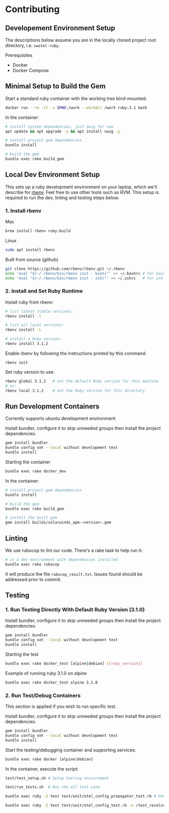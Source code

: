 # Contributing

## Developement Environment Setup

The descriptions below assume you are in the locally cloned project root directory, i.e. `swotel-ruby`.

Prerequisites
* Docker
* Docker Compose

## Minimal Setup to Build the Gem

Start a standard ruby container with the working tree bind-mounted:
```bash
docker run --rm -it -v $PWD:/work --workdir /work ruby:3.1 bash
```

In the container:
```bash
# install system dependencies, just swig for now
apt update && apt upgrade -y && apt install swig -y

# install project gem dependencies
bundle install

# build the gem
bundle exec rake build_gem
```

## Local Dev Environment Setup

This sets up a ruby development environment on your laptop, which we'll describe for [rbenv](https://github.com/rbenv/rbenv).  Feel free to use other tools such as RVM.  This setup is required to run the dev, linting and testing steps below.

### 1. Install rbenv

Mac
```bash
brew install rbenv ruby-build
```

Linux
```bash
sudo apt install rbenv
```

Built from source (github)
```bash
git clone https://github.com/rbenv/rbenv.git ~/.rbenv
echo 'eval "$(~/.rbenv/bin/rbenv init - bash)"' >> ~/.bashrc # for bash
echo 'eval "$(~/.rbenv/bin/rbenv init - zsh)"' >> ~/.zshrc   # for zsh
```

### 2. Install and Set Ruby Runtime

Install ruby from rbenv:
```bash
# list latest stable versions:
rbenv install -l

# list all local versions:
rbenv install -L

# install a Ruby version:
rbenv install 3.1.2
```

Enable rbenv by following the instructions printed by this command:
```
rbenv init
```

Set ruby version to use:
```bash
rbenv global 3.1.2   # set the default Ruby version for this machine
# or:
rbenv local 3.1.2    # set the Ruby version for this directory
```

## Run Development Containers

Currently supports ubuntu development environment

Install bundler, configure it to skip unneeded groups then install the project dependencies:
```bash
gem install bundler
bundle config set --local without development test
bundle install
```

Starting the container
```bash
bundle exec rake docker_dev
```

In the container:
```bash
# install project gem dependencies
bundle install

# build the gem
bundle exec rake build_gem

# install the built gem
gem install builds/solarwinds_apm-<version>.gem
```

## Linting

We use rubocop to lint our code.  There's a rake task to help run it:

```bash
# in a dev environment with dependencies installed
bundle exec rake rubocop
```

It will produce the file `rubocop_result.txt`.  Issues found should be addressed prior to commit.

## Testing

### 1. Run Testing Directly With Default Ruby Version (3.1.0)

Install bundler, configure it to skip unneeded groups then install the project dependencies:
```bash
gem install bundler
bundle config set --local without development test
bundle install
```

Starting the test
```bash
bundle exec rake docker_test [alpine|debian] [{ruby_version}]
```

Example of running ruby 3.1.0 on alpine
```bash
bundle exec rake docker_test alpine 3.1.0
```

### 2. Run Test/Debug Containers

This section is applied if you wish to run specific test.

Install bundler, configure it to skip unneeded groups then install the project dependencies:
```bash
gem install bundler
bundle config set --local without development test
bundle install
```

Start the testing/debugging container and supporting services:
```bash
bundle exec rake docker [alpine|debian]
```

In the container, execute the script:
```bash
test/test_setup.sh # Setup testing enviornment

test/run_tests.sh  # Run the all test case

bundle exec ruby -I test test/unit/otel_config_propagator_test.rb # One file

bundle exec ruby -I test test/unit/otel_config_test.rb -n /test_resolve_propagators_with_defaults/  # A specific test
```
